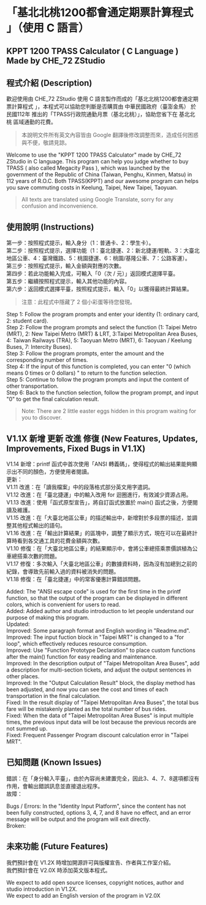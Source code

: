 # 「基北北桃1200都會通定期票計算程式 」（使用 C 語言）
## KPPT 1200 TPASS Calculator ( C Language ) Made by CHE_72 ZStudio

## 程式介紹 (Description)
歡迎使用由 CHE_72 ZStudio 使用 C 語言製作而成的「基北北桃1200都會通定期票計算程式 」，本程式可以協助您判斷是否購買由 中華民國政府（臺澎金馬） 於 民國112年 推出的「TPASS行政院通勤月票（基北北桃）」，協助您省下在 基北北桃 區域通勤的花費。
>  本說明文件所有英文內容皆由 Google 翻譯後修改調整而來，造成任何困惑與不便，敬請見諒。

Welcome to use the "KPPT 1200 TPASS Calculator" made by CHE_72 ZStudio in C language. This program can help you judge whether to buy TPASS ( also called Megacity Pass ), which was launched by the government of the Republic of China (Taiwan, Penghu, Kinmen, Matsu) in 112 years of R.O.C. Both TPASS(KPPT) and our awesome program can helps you save commuting costs in Keelung, Taipei, New Taipei, Taoyuan.
>  All texts are translated using Google Translate, sorry for any confusion and inconvenience.

## 使用說明 (Instructions)
第一步：按照程式提示，輸入身分（1：普通卡、2：學生卡）。  
第二步：按照程式提示，選擇功能（1：臺北捷運、2：新北捷運/輕軌、3：大臺北地區公車、4：臺灣鐵路、5：桃園捷運、6：桃園/基隆公車、7：公路客運）。  
第三步：按照程式提示，輸入金額與對應的次數。  
第四步：若此功能輸入完成，可輸入「0（次 / 元）」返回模式選擇平臺。  
第五步：繼續按照程式提示，輸入其他功能的內容。  
第六步：返回模式選擇平臺，按照程式提示，輸入「0」以獲得最終計算結果。  
> 注意：此程式中隱藏了 2 個小彩蛋等待您發現。

Step 1: Follow the program prompts and enter your identity (1: ordinary card, 2: student card).  
Step 2: Follow the program prompts and select the function (1: Taipei Metro (MRT), 2: New Taipei Metro (MRT) & LRT, 3:Taipei Metropolitan Area Buses, 4: Taiwan Railways (TRA), 5: Taoyuan Metro (MRT), 6: Taoyuan / Keelung Buses, 7: Intercity Buses).  
Step 3: Follow the program prompts, enter the amount and the corresponding number of times.  
Step 4: If the input of this function is completed, you can enter "0 (which means 0 times or 0 dollars) " to return to the function selection.  
Step 5: Continue to follow the program prompts and input the content of other transportation.  
Step 6: Back to the function selection, follow the program prompt, and input "0" to get the final calculation result.  
> Note: There are 2 little easter eggs hidden in this program waiting for you to discover.  

## V1.1X 新增 更新 改進 修復 (New Features, Updates, Improvements, Fixed Bugs in V1.1X)
V1.14 新增：printf 函式中首次使用「ANSI 轉義碼」，使得程式的輸出結果能夠顯示出不同的顏色，方便使用者閱讀。  
更新：  
V1.11 改進：在「讀我檔案」中的段落格式部分英文用字遣詞。  
V1.12 改進：在「臺北捷運」中的輸入改用 for 迴圈進行，有效減少資源占用。  
V1.13 改進：使用「函式原型宣告」，將自訂函式放置於 main() 函式之後，方便閱讀及維護。  
V1.15 改進：在「大臺北地區公車」的描述輸出中，新增對於多段票的描述，並調整其他程式輸出的語句。  
V1.16 改進：在「輸出計算結果」的區塊中，調整了顯示方式，現在可以在最終計算時看到各交通工具的花費金額與次數。    
V1.10 修復：在「大臺北地區公車」的結果顯示中，會將公車總搭乘票價誤植為公車總搭乘次數的問題。  
V1.17 修復：多次輸入「大臺北地區公車」的數據資料時，因為沒有加總到之前的紀錄，會導致先前輸入過的資料被消失的問題。  
V1.18 修復：在「臺北捷運」中的常客優惠計算錯誤問題。

Added: The "ANSI escape code" is used for the first time in the printf function, so that the output of the program can be displayed in different colors, which is convenient for users to read.  
Added: Added author and studio introduction to let people understand our purpose of making this program.  
Updated:  
Improved: Some paragraph format and English wording in "Readme.md".  
Improved: The input fuction block in "Taipei MRT" is changed to a "for loop", which effectively reduces resource consumption.  
Improved: Use "Function Prototype Declaration" to place custom functions after the main() function for easy reading and maintenance.  
Improved: In the description output of "Taipei Metropolitan Area Buses", add a description for multi-section tickets, and adjust the output sentences in other places.  
Improved: In the "Output Calculation Result" block, the display method has been adjusted, and now you can see the cost and times of each transportation in the final calculation.  
Fixed: In the result display of "Taipei Metropolitan Area Buses", the total bus fare will be mistakenly planted as the total number of bus rides.  
Fixed: When the data of "Taipei Metropolitan Area Buses" is input multiple times, the previous input data will be lost because the previous records are not summed up.  
Fixed: Frequent Passenger Program discount calculation error in "Taipei MRT".


## 已知問題 (Known Issues)
錯誤：在「身分輸入平臺」，由於內容尚未建置完全，因此3、4、7、8選項都沒有作用，會輸出錯誤訊息並直接退出程序。  
故障：  

Bugs / Errors: In the "Identity Input Platform", since the content has not been fully constructed, options 3, 4, 7, and 8 have no effect, and an error message will be output and the program will exit directly.  
Broken:

## 未來功能 (Future Features)
我們預計會在 V1.2X 時增加開源許可與版權宣告、作者與工作室介紹。   
我們預計會在 V2.0X 時添加英文版本程式。

We expect to add open source licenses, copyright notices, author and studio introduction in V1.2X.    
We expect to add an English version of the program in V2.0X
